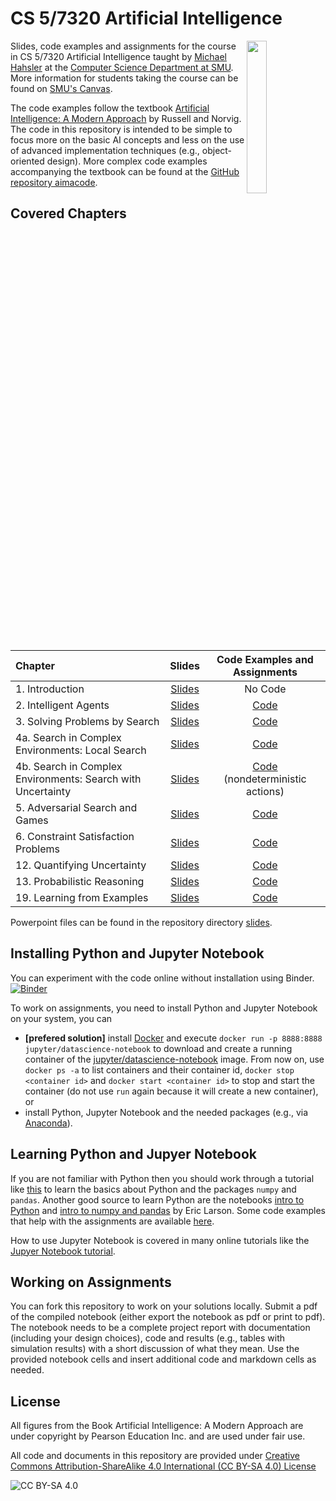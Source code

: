 <!-- #region -->
# CS 5/7320 Artificial Intelligence

<img src="http://aima.cs.berkeley.edu/cover2.jpg" align="right" width="25%">


Slides, code examples and assignments for the course in CS 5/7320 Artificial Intelligence taught by [Michael Hahsler](https://michael.hahsler.net/) at the 
[Computer Science Department at SMU](https://www.smu.edu/Lyle/Academics/Departments/CS). More information for students taking the course can be found on 
[SMU's Canvas](https://www.smu.edu/OIT/Services/Canvas).


The code examples follow the textbook [Artificial Intelligence: A Modern Approach](http://aima.cs.berkeley.edu/) by Russell and Norvig. The code in this repository is intended to be simple to focus more on the basic AI concepts and less on the use of advanced implementation techniques (e.g., object-oriented design).
More complex code examples accompanying the textbook can be found at the [GitHub repository aimacode](https://github.com/aimacode).  

## Covered Chapters

| Chapter | Slides | Code Examples and Assignments |
| :--------| :---: | :----: |
| 1. Introduction | [Slides](https://mhahsler.github.io/CS7320-AI/slides/01_intro.pdf)  | No Code | 
| 2. Intelligent Agents| [Slides](https://mhahsler.github.io/CS7320-AI/slides/02_agents.pdf)  | [Code](Agents) | 
| 3. Solving Problems by Search | [Slides](https://mhahsler.github.io/CS7320-AI/slides/03_search.pdf)  | [Code](Search) | 
| 4a. Search in Complex Environments: Local Search | [Slides](https://mhahsler.github.io/CS7320-AI/slides/04_local_search.pdf)  | [Code](Local_Search) | 
| 4b. Search in Complex Environments: Search with Uncertainty | [Slides](https://mhahsler.github.io/CS7320-AI/slides/04_search_with_uncertainty.pdf)  | [Code](Games) (nondeterministic actions) | 
| 5.  Adversarial Search and Games | [Slides](https://mhahsler.github.io/CS7320-AI/slides/05_games.pdf)  | [Code](Games) | 
| 6. Constraint Satisfaction Problems | [Slides](https://mhahsler.github.io/CS7320-AI/slides/06_CSP.pdf)  | [Code](CSP) | 
| 12. Quantifying Uncertainty | [Slides](https://mhahsler.github.io/CS7320-AI/slides/12_uncertainty.pdf)  | [Code](Uncertainty) | 
| 13. Probabilistic Reasoning | [Slides](https://mhahsler.github.io/CS7320-AI/slides/13_bayes_nets.pdf)  | [Code](Uncertainty) | 
| 19. Learning from Examples | [Slides](https://mhahsler.github.io/CS7320-AI/slides/19_ML_intro.pdf)  | [Code](ML) | 


Powerpoint files can be found in the repository directory [slides](slides).

## Installing Python and Jupyter Notebook

You can experiment with the code online without installation using Binder. 
[![Binder](https://mybinder.org/badge_logo.svg)](https://mybinder.org/v2/gh/mhahsler/CS7320-AI/HEAD)

To work on assignments, you need to install Python and Jupyter Notebook on your system, you can 
* __[prefered solution]__ install [Docker](https://docs.docker.com/get-docker/) and 
execute `docker run -p 8888:8888 jupyter/datascience-notebook` to download and create a running container of
the [jupyter/datascience-notebook](https://hub.docker.com/r/jupyter/datascience-notebook) image. 
From now on, use `docker ps -a` to list containers and their container id, `docker stop <container id>` and `docker start <container id>` to stop and start the container
(do not use `run` again because it will create a new container), or 
* install Python, Jupyter Notebook and the needed packages (e.g., via [Anaconda](https://www.anaconda.com/)).


## Learning Python and Jupyer Notebook

If you are not familiar with Python then you should work through a tutorial like [this](https://www.w3schools.com/python/default.asp) to learn the basics about Python and the packages `numpy` and `pandas`. Another good source to learn Python are 
the notebooks [intro to Python](https://github.com/eclarson/MachineLearningNotebooks/blob/master/0.%20Python_Intro%20(optional).ipynb)
and [intro to numpy and pandas](https://github.com/eclarson/MachineLearningNotebooks/blob/master/01_Numpy%20and%20Pandas%20Intro.ipynb)
by Eric Larson. Some code examples that help with the assignments are available [here](Python_Code_Examples).

How to use Jupyter Notebook is covered in many online tutorials like the [Jupyer Notebook tutorial](https://www.dataquest.io/blog/jupyter-notebook-tutorial/).

## Working on Assignments

You can fork this repository to work on your solutions locally. 
Submit a pdf of the compiled notebook (either export the notebook as pdf or print to pdf). The notebook needs to be a complete project report with documentation (including your design choices), code and results (e.g., tables with simulation results) with a short discussion of what they mean. Use the provided notebook cells and insert additional code and markdown cells as needed.

## License
All figures from the Book Artificial Intelligence: A Modern Approach are
under copyright by Pearson Education Inc. and are used under fair use. 

All code and documents in this repository are provided under [Creative Commons Attribution-ShareAlike 4.0 International (CC BY-SA 4.0) License](https://creativecommons.org/licenses/by-sa/4.0/)

![CC BY-SA 4.0](https://licensebuttons.net/l/by-sa/3.0/88x31.png)
<!-- #endregion -->
